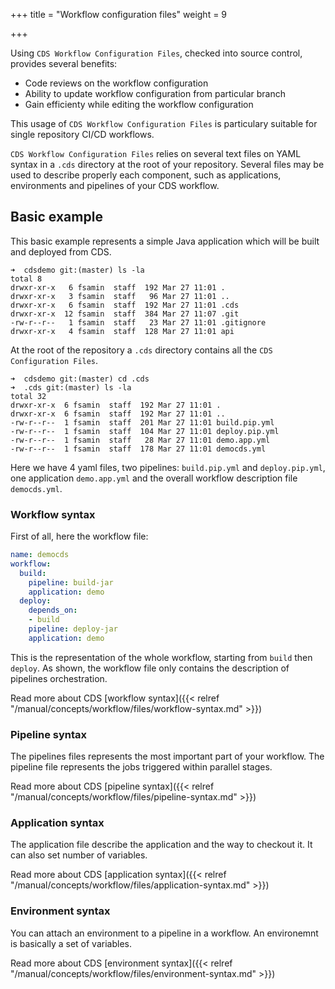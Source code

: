 +++
title = "Workflow configuration files"
weight = 9

+++

Using `CDS Workflow Configuration Files`, checked into source control, provides several benefits:
* Code reviews on the workflow configuration
* Ability to update workflow configuration from particular branch
* Gain efficienty while editing the workflow configuration

This usage of `CDS Workflow Configuration Files` is particulary suitable for single repository CI/CD workflows.

`CDS Workflow Configuration Files` relies on several text files on YAML syntax in a `.cds` directory at the root of your repository. Several files may be used to describe properly each component, such as applications, environments and pipelines of your CDS workflow.

## Basic example

This basic example represents a simple Java application which will be built and deployed from CDS. 

```
➜  cdsdemo git:(master) ls -la
total 8
drwxr-xr-x   6 fsamin  staff  192 Mar 27 11:01 .
drwxr-xr-x   3 fsamin  staff   96 Mar 27 11:01 ..
drwxr-xr-x   6 fsamin  staff  192 Mar 27 11:01 .cds
drwxr-xr-x  12 fsamin  staff  384 Mar 27 11:07 .git
-rw-r--r--   1 fsamin  staff   23 Mar 27 11:01 .gitignore
drwxr-xr-x   4 fsamin  staff  128 Mar 27 11:01 api

```

At the root of the repository a `.cds` directory contains all the `CDS Configuration Files`.

```
➜  cdsdemo git:(master) cd .cds
➜  .cds git:(master) ls -la
total 32
drwxr-xr-x  6 fsamin  staff  192 Mar 27 11:01 .
drwxr-xr-x  6 fsamin  staff  192 Mar 27 11:01 ..
-rw-r--r--  1 fsamin  staff  201 Mar 27 11:01 build.pip.yml
-rw-r--r--  1 fsamin  staff  104 Mar 27 11:01 deploy.pip.yml
-rw-r--r--  1 fsamin  staff   28 Mar 27 11:01 demo.app.yml
-rw-r--r--  1 fsamin  staff  178 Mar 27 11:01 democds.yml
```

Here we have 4 yaml files, two pipelines: `build.pip.yml` and `deploy.pip.yml`, one application `demo.app.yml` and the overall workflow description file `democds.yml`.

### Workflow syntax
First of all, here the workflow file:

```yaml
name: democds
workflow:
  build:
    pipeline: build-jar
    application: demo
  deploy:
    depends_on:
    - build
    pipeline: deploy-jar
    application: demo
```

This is the representation of the whole workflow, starting from `build` then `deploy`.  As shown, the workflow file only contains the description of pipelines orchestration.

Read more about CDS [workflow syntax]({{< relref "/manual/concepts/workflow/files/workflow-syntax.md" >}})

### Pipeline syntax
The pipelines files represents the most important part of your workflow. The pipeline file represents the jobs triggered within parallel stages.

Read more about CDS [pipeline syntax]({{< relref "/manual/concepts/workflow/files/pipeline-syntax.md" >}})

### Application syntax
The application file describe the application and the way to checkout it. It can also set number of variables.

Read more about CDS [application syntax]({{< relref "/manual/concepts/workflow/files/application-syntax.md" >}})

### Environment syntax
You can attach an environment to a pipeline in a workflow. An environemnt is basically a set of variables.

Read more about CDS [environment syntax]({{< relref "/manual/concepts/workflow/files/environment-syntax.md" >}})




